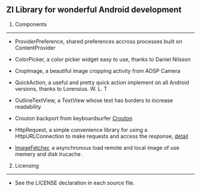 
ZI Library for wonderful Android development
-------------

1) Components
-------------

* ProviderPreference, shared preferences accross processes built on ContentProvider

* ColorPicker, a color picker widget easy to use, thanks to Daniel Nilsson

* CropImage, a beautiful image cropping activity from AOSP Camera

* QuickAction, a useful and pretty quick action implement on all Android versions, thanks to Lorensius. W. L. T

* OutlineTextView, a TextView whose text has borders to increase readability

* Crouton backport from keyboardsurfer [Crouton][1]

* HttpRequest, a simple convenience library for using a HttpURLConnection to make requests and access the response, [detail][2]

* [ImageFetcher][3], a asynchronous load remote and local image of use memery and disk lrucache .


2) Licensing
------------

* See the LICENSE declaration in each source file.


[1]: https://github.com/keyboardsurfer/Crouton
[2]: https://github.com/kevinsawicki/http-request
[3]: https://github.com/crossle/ImageFetcher
